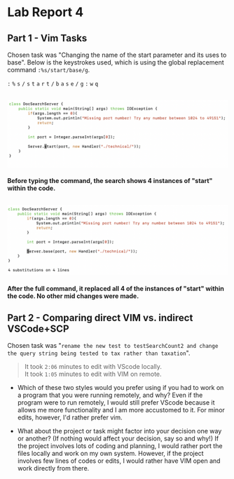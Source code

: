 # Lab Report 4
## Part 1 - Vim Tasks
Chosen task was "Changing the name of the start parameter and its uses to base".
Below is the keystrokes used, which is using the global replacement command `:%s/start/base/g`.

`:` `%` `s` `/` `s` `t` `a` `r` `t` `/` `b` `a` `s` `e` `/` `g` `:` `w` `q`

![beforeVIM](./beforeVIM.png)
---
**Before typing the command, the search shows 4 instances of "start" within the code.**

![afterVIM](./afterVIM.png)
---
**After the full command, it replaced all 4 of the instances of "start" within the code. No other mid changes were made.**

## Part 2 - Comparing direct VIM vs. indirect VSCode+SCP
Chosen task was "`rename the new test to testSearchCount2 and change the query string being tested to tax rather than taxation`". 

> It took `2:06` minutes to edit with VScode locally. <br>
> It took `1:05` minutes to edit with VIM on remote.

* Which of these two styles would you prefer using if you had to work on a program that you were running remotely, and why?
Even if the program were to run remotely, I would still prefer VScode because it allows me more functionality and I am more accustomed to it.
For minor edits, however, I'd rather prefer vim.

* What about the project or task might factor into your decision one way or another? (If nothing would affect your decision, say so and why!)
If the project involves lots of coding and planning, I would rather port the files locally and work on my own system. However, if the project involves few lines of codes or edits, I would rather have VIM open and work directly from there.
